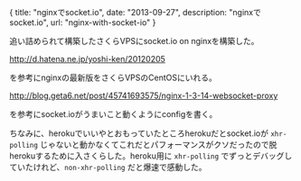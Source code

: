 {
  title: "nginxでsocket.io",
  date: "2013-09-27",
  description: "nginxでsocket.io",
  url: "nginx-with-socket-io"
}

追い詰められて構築したさくらVPSにsocket.io on nginxを構築した。

http://d.hatena.ne.jp/yoshi-ken/20120205

を参考にnginxの最新版をさくらVPSのCentOSにいれる。

http://blog.geta6.net/post/45741693575/nginx-1-3-14-websocket-proxy

を参考にsocket.ioがうまいこと動くようにconfigを書く。

ちなみに、herokuでいいやとおもっていたところherokuだとsocket.ioが `xhr-polling` じゃないと動かなくてこれだとパフォーマンスがクソだったので脱herokuするために入さくらした。heroku用に `xhr-polling` でずっとデバッグしていたけれど、`non-xhr-polling` だと爆速で感動した。

